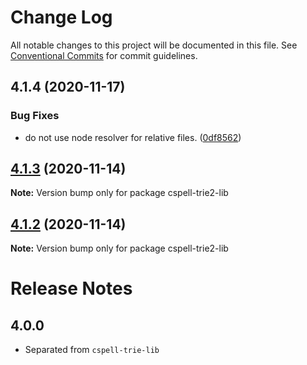 # Change Log

All notable changes to this project will be documented in this file.
See [Conventional Commits](https://conventionalcommits.org) for commit guidelines.

## 4.1.4 (2020-11-17)

### Bug Fixes

-   do not use node resolver for relative files. ([0df8562](https://github.com/streetsidesoftware/cspell/commit/0df85625da5b667f5817fc710b44fa74b636d9a1))

## [4.1.3](https://github.com/streetsidesoftware/cspell/compare/cspell-trie2-lib@4.1.2...cspell-trie2-lib@4.1.3) (2020-11-14)

**Note:** Version bump only for package cspell-trie2-lib

## [4.1.2](https://github.com/streetsidesoftware/cspell/compare/cspell-trie2-lib@4.1.1...cspell-trie2-lib@4.1.2) (2020-11-14)

**Note:** Version bump only for package cspell-trie2-lib

# Release Notes

## 4.0.0

-   Separated from `cspell-trie-lib`
